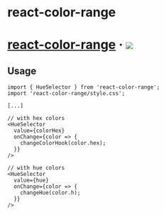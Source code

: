 # react-color-range

# [react-color-range](https://javier.xyz/react-color-range/) &middot; [![](https://badgen.net/bundlephobia/minzip/react)](https://bundlephobia.com/package/react-color-range@0.1.0)

## Usage

```
import { HueSelector } from 'react-color-range';
import 'react-color-range/style.css';

[...]

// with hex colors
<HueSelector
  value={colorHex}
  onChange={color => {
    changeColorHook(color.hex);
  }}
/>

// with hue colors
<HueSelector
  value={hue}
  onChange={color => {
    changeHue(color.h);
  }}
/>
```
